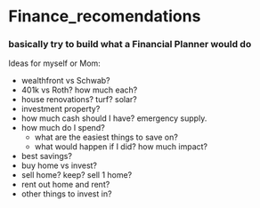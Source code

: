 # Finance_recomendations
### basically try to build what a Financial Planner would do

Ideas for myself or Mom:
* wealthfront vs Schwab?
* 401k vs Roth? how much each?
* house renovations? turf? solar?
* investment property?
* how much cash should I have? emergency supply.
* how much do I spend?
  * what are the easiest things to save on?
  * what would happen if I did? how much impact?
* best savings?
* buy home vs invest?
* sell home? keep? sell 1 home? 
* rent out home and rent?
* other things to invest in?

